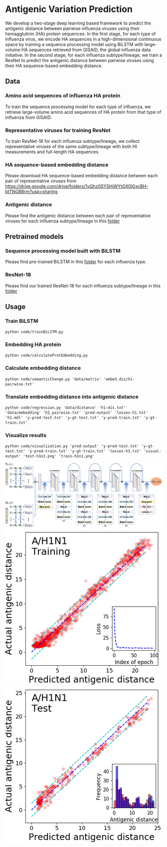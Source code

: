 # Antigenic Variation Prediction
We develop a two-stage deep learning based framework to predict the antigenic distance between pairwise influenza viruses using their hemagglutinin (HA) protein sequences. In the first stage, for each type of influenza virus, we encode HA sequences in a high-dimensional continuous space by training a sequence processing model using BiLSTM with large-volume HA sequences retrieved from GISAID, the global influenza data initiative. In the second stage, for each influenza subtype/lineage, we train a ResNet to predict the antigenic distance between pairwise viruses using their HA sequence-based embedding distance.

## Data

### Amino acid sequences of influenza HA protein
To train the sequence processing model for each type of influenza, we retrieve large-volume amino acid sequences of HA protein from that type of influenza from GISAID.

### Representative viruses for training ResNet
To train ResNet-18 for each influenza subtype/lineage, we collect representative viruses of the same subtype/lineage with both HI measurements and full-length HA sequences

### HA sequence-based embedding distance
Please download HA sequence-based embedding distance between each pair of representative viruses from https://drive.google.com/drive/folders/1vQhz0SYSHiWYtGX0lGxcBH-btTNGB8rm?usp=sharing

### Antigenic distance 
Please find the antigenic distance between each pair of representative viruses for each influenza subtype/lineage in this [folder](data/distance/)

## Pretrained models

### Sequence processing model built with BiLSTM
Please find pre-trained BiLSTM in this [folder](/models/trained_sequence_models) for each influenza type.

### ResNet-18
Please find our trained ResNet-18 for each influenza subtype/lineage in this [folder](/models/trained_regression_models) 

## Usage
### Train BiLSTM
```
python code/trainBiLSTM.py 
```
### Embedding HA protein
```
python code/calculateProtEmbedding.py 
```

### Calculate embedding distance
```
python code/semanticChange.py 'data/matrix' 'embed_dis/h1-pairwise.txt'
```

### Translate embedding distance into antigenic distance 
```
python code/regression.py 'data/distance' 'h1-dis.txt' 'data/embedding' 'h1_pairwise.txt' 'pred-output' 'losses-h1.txt' 'h1.mdl' 'y-pred-test.txt' 'y-gt-test.txt' 'y-pred-train.txt' 'y-gt-train.txt'
```

### Visualize results
```
python code/visualization.py 'pred-output' 'y-pred-test.txt' 'y-gt-test.txt' 'y-pred-train.txt' 'y-gt-train.txt' 'losses-h1.txt' 'visual-output' 'test-h1n1.png' 'train-h1n1.png'
```

![Image text](https://github.com/AntigenicStudy/AntigenicMapping/blob/main/img/pipeline.PNG)
![Image text](https://github.com/AntigenicStudy/AntigenicMapping/blob/main/img/train-h1.png)
![Image text](https://github.com/AntigenicStudy/AntigenicMapping/blob/main/img/test-h1.png)